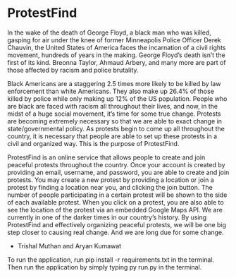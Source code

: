# ProtestFind

In the wake of the death of George Floyd, a black man who was killed, gasping for air under the knee of former Minneapolis Police Officer Derek Chauvin, the United States of America faces the incarnation of a civil rights movement, hundreds of years in the making. George Floyd’s death isn’t the first of its kind. Breonna Taylor, Ahmaud Arbery, and many more are part of those affected by racism and police brutality.

Black Americans are a staggering 2.5 times more likely to be killed by law enforcement than white Americans. They also make up 26.4% of those killed by police while only making up 12% of the US population. People who are black are faced with racism all throughout their lives, and now, in the midst of a huge social movement, it’s time for some true change. Protests are becoming extremely necessary so that we are able to exact change in state/governmental policy. As protests begin to come up all throughout the country, it is necessary that people are able to set up these protests in a civil and organized way. This is the purpose of ProtestFind.

ProtestFind is an online service that allows people to create and join peaceful protests throughout the country. Once your account is created by providing an email, username, and password, you are able to create and join protests. You may create a new protest by providing a location or join a protest by finding a location near you, and clicking the join button. The number of people participating in a certain protest will be shown to the side of each available protest. When you click on a protest, you are also able to see the location of the protest via an embedded Google Maps API. We are currently in one of the darker times in our country’s history. By using ProtestFind and effectively organizing peaceful protests, we will be one big step closer to causing real change. And we are long due for some change.

- Trishal Muthan and Aryan Kumawat

To run the application, run pip install -r requirements.txt in the terminal. Then run the application by simply typing py run.py in the terminal.
